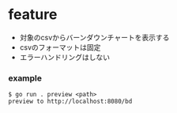 # feature
- 対象のcsvからバーンダウンチャートを表示する
- csvのフォーマットは固定
- エラーハンドリングはしない

### example
```
$ go run . preview <path>
preview to http://localhost:8080/bd
```
